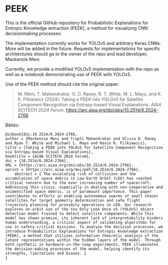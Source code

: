 # PEEK

This is the official GitHub repository for Probabilistic Explanations for Entropic Knowledge extraction (PEEK), a method for visualizing CNN decisionmaking processes.

The implementation currently works for YOLOv5 and arbitrary Keras CNNs. More will be added in the future. Requests for implementations for specific architectures should go to the owner of the repo and lead developer, Mackenzie Meni.

Currently, we provide a modified YOLOv5 implementation with the repo as well as a notebook demonstrating use of PEEK with YOLOv5.

Use of the PEEK method should cite the original paper:

>M. Meni, T. Mahendrakar, O. D. Raney, R. T. White, M. L. Mayo, and K. R. Pilkiewicz (2024). Taking a PEEK into YOLOv5 for Satellite Component Recognition via Entropy-based Visual Explanations. *AIAA SCITECH 2024 Forum*. https://arc.aiaa.org/doi/abs/10.2514/6.2024-2766

Bibtex:

    @inbook{doi:10.2514/6.2024-2766,
    author = {Mackenzie Meni and Trupti Mahendrakar and Olivia D. Raney and Ryan T. White and Michael L. Mayo and Kevin R. Pilkiewicz},
    title = {Taking a PEEK into YOLOv5 for Satellite Component Recognition via Entropy-based Visual Explanations},
    booktitle = {AIAA SCITECH 2024 Forum},
    doi = {10.2514/6.2024-2766},
    URL = {https://arc.aiaa.org/doi/abs/10.2514/6.2024-2766},
    eprint = {https://arc.aiaa.org/doi/pdf/10.2514/6.2024-2766},
        abstract = { The escalating risk of collisions and the accumulation of space debris in Low Earth Orbit (LEO) has reached critical concern due to the ever increasing number of spacecraft. Addressing this crisis, especially in dealing with non-cooperative and unidentified space debris, is of paramount importance. This paper contributes to efforts in enabling autonomous swarms of small chaser satellites for target geometry determination and safe flight trajectory planning for proximity operations in LEO. Our research explores on-orbit use of the You Only Look Once v5 (YOLOv5) object detection model trained to detect satellite components. While this model has shown promise, its inherent lack of interpretability hinders human understanding, a critical aspect of validating algorithms for use in safety-critical missions. To analyze the decision processes, we introduce Probabilistic Explanations for Entropic Knowledge extraction (PEEK), a method that utilizes information theoretic analysis of the latent representations within the hidden layers of the model. Through both synthetic in hardware-in-the-loop experiments, PEEK illuminates the decision-making processes of the model, helping identify its strengths, limitations and biases. }
    }